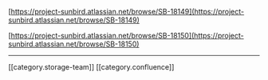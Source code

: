 [https://project-sunbird.atlassian.net/browse/SB-18149](https://project-sunbird.atlassian.net/browse/SB-18149)

[https://project-sunbird.atlassian.net/browse/SB-18150](https://project-sunbird.atlassian.net/browse/SB-18150)



*****

[[category.storage-team]] 
[[category.confluence]] 
